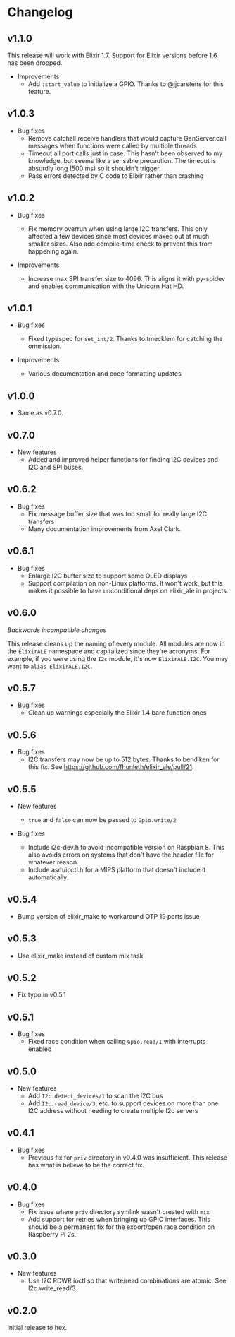 # Changelog

## v1.1.0

This release will work with Elixir 1.7. Support for Elixir versions before 1.6 has been dropped.

* Improvements
  * Add `:start_value` to initialize a GPIO. Thanks to @jjcarstens for this
    feature.

## v1.0.3

* Bug fixes
  * Remove catchall receive handlers that would capture GenServer.call
    messages when functions were called by multiple threads
  * Timeout all port calls just in case. This hasn't been observed to my
    knowledge, but seems like a sensable precaution. The timeout is absurdly
    long (500 ms) so it shouldn't trigger.
  * Pass errors detected by C code to Elixir rather than crashing

## v1.0.2

* Bug fixes
  * Fix memory overrun when using large I2C transfers. This only affected a
    few devices since most devices maxed out at much smaller sizes. Also add
    compile-time check to prevent this from happening again.

* Improvements
  * Increase max SPI transfer size to 4096. This aligns it with py-spidev and
    enables communication with the Unicorn Hat HD.

## v1.0.1

* Bug fixes
  * Fixed typespec for `set_int/2`. Thanks to tmecklem for catching the
    ommission.

* Improvements
  * Various documentation and code formatting updates

## v1.0.0

* Same as v0.7.0.

## v0.7.0

* New features
  * Added and improved helper functions for finding I2C devices and I2C and
    SPI buses.

## v0.6.2

* Bug fixes
  * Fix message buffer size that was too small for really large I2C transfers
  * Many documentation improvements from Axel Clark.

## v0.6.1

* Bug fixes
  * Enlarge I2C buffer size to support some OLED displays
  * Support compilation on non-Linux platforms. It won't work, but this makes
    it possible to have unconditional deps on elixir_ale in projects.

## v0.6.0

*Backwards incompatible changes*

This release cleans up the naming of every module. All modules are now
in the `ElixirALE` namespace and capitalized since they're acronyms.
For example, if you were using the `I2c` module, it's now `ElixirALE.I2C`.
You may want to `alias ElixirALE.I2C`.

## v0.5.7

* Bug fixes
  * Clean up warnings especially the Elixir 1.4 bare function ones

## v0.5.6

* Bug fixes
  * I2C transfers may now be up to 512 bytes. Thanks to bendiken for this fix.
    See https://github.com/fhunleth/elixir_ale/pull/21.

## v0.5.5

* New features
  * `true` and `false` can now be passed to `Gpio.write/2`

* Bug fixes
  * Include i2c-dev.h to avoid incompatible version on Raspbian 8. This also
    avoids errors on systems that don't have the header file for whatever
    reason.
  * Include asm/ioctl.h for a MIPS platform that doesn't include it
    automatically.

## v0.5.4

* Bump version of elixir_make to workaround OTP 19 ports issue

## v0.5.3

* Use elixir_make instead of custom mix task

## v0.5.2

* Fix typo in v0.5.1

## v0.5.1

* Bug fixes
  * Fixed race condition when calling `Gpio.read/1` with interrupts
    enabled

## v0.5.0

* New features
  * Add `I2c.detect_devices/1` to scan the I2C bus
  * Add `I2c.read_device/3`, etc. to support devices on more than one I2C
    address without needing to create multiple I2c servers

## v0.4.1

* Bug fixes
  * Previous fix for `priv` directory in v0.4.0 was insufficient. This
    release has what is believe to be the correct fix.

## v0.4.0

* Bug fixes
  * Fix issue where `priv` directory symlink wasn't created with `mix`
  * Add support for retries when bringing up GPIO interfaces. This should be a
    permanent fix for the export/open race condition on Raspberry Pi 2s.

## v0.3.0

* New features
  * Use I2C RDWR ioctl so that write/read combinations are atomic. See
    I2c.write_read/3.

## v0.2.0

Initial release to hex.
